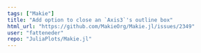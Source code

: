 ```yaml
---
tags: ["Makie"]
title: "Add option to close an `Axis3`'s outline box"
html_url: "https://github.com/MakieOrg/Makie.jl/issues/2349"
user: "fatteneder"
repo: "JuliaPlots/Makie.jl"
---
```


